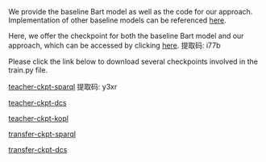 
We provide the baseline Bart model as well as the code for our approach. Implementation of other baseline models can be referenced [here](https://github.com/shijx12/KQAPro_Baselines). 

Here, we offer the checkpoint for both the baseline Bart model and our approach, which can be accessed by clicking [here](https://pan.baidu.com/s/1I1XWRNJKmsFn0IwvzcSc5A).
提取码: i77b

Please click the link below to download several checkpoints involved in the train.py file.

[teacher-ckpt-sparql](https://pan.baidu.com/s/14OFcJMKmExUEZJdzzDYDuA)
提取码: y3xr

[teacher-ckpt-dcs]()

[teacher-ckpt-kopl]()

[transfer-ckpt-sparql]()

[transfer-ckpt-dcs]()
